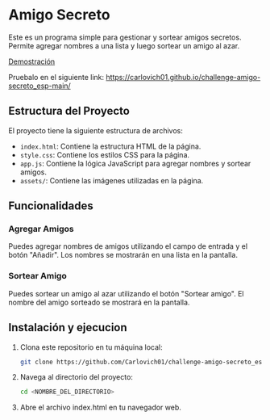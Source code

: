 # Amigo Secreto

Este es un programa simple para gestionar y sortear amigos secretos. Permite agregar nombres a una lista y luego sortear un amigo al azar.

[Demostración](assets/videoPrograma.mp4)

Pruebalo en el siguiente link: https://carlovich01.github.io/challenge-amigo-secreto_esp-main/

## Estructura del Proyecto

El proyecto tiene la siguiente estructura de archivos:

- `index.html`: Contiene la estructura HTML de la página.
- `style.css`: Contiene los estilos CSS para la página.
- `app.js`: Contiene la lógica JavaScript para agregar nombres y sortear amigos.
- `assets/`: Contiene las imágenes utilizadas en la página.

## Funcionalidades

### Agregar Amigos

Puedes agregar nombres de amigos utilizando el campo de entrada y el botón "Añadir". Los nombres se mostrarán en una lista en la pantalla.

### Sortear Amigo

Puedes sortear un amigo al azar utilizando el botón "Sortear amigo". El nombre del amigo sorteado se mostrará en la pantalla.

## Instalación y ejecucion

1. Clona este repositorio en tu máquina local:
    ```sh
    git clone https://github.com/Carlovich01/challenge-amigo-secreto_esp-main.git
    ```
2. Navega al directorio del proyecto:
    ```sh
    cd <NOMBRE_DEL_DIRECTORIO>
    ```
3. Abre el archivo index.html en tu navegador web.




